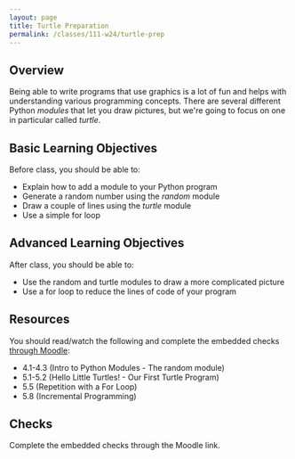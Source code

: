 ```yaml
---
layout: page
title: Turtle Preparation
permalink: /classes/111-w24/turtle-prep
---
```


## Overview
Being able to write programs that use graphics is a lot of fun and helps with understanding various programming concepts.
There are several different Python *modules* that let you draw pictures, but we're going to focus on one in particular called *turtle*.

## Basic Learning Objectives
Before class, you should be able to:
* Explain how to add a module to your Python program
* Generate a random number using the *random* module
* Draw a couple of lines using the *turtle* module
* Use a simple for loop

## Advanced Learning Objectives
After class, you should be able to:
* Use the random and turtle modules to draw a more complicated picture
* Use a for loop to reduce the lines of code of your program

## Resources
You should read/watch the following and complete the embedded checks [through Moodle](https://moodle.carleton.edu/mod/lti/view.php?id=903021):
* 4.1-4.3 (Intro to Python Modules - The random module)
* 5.1-5.2 (Hello Little Turtles! - Our First Turtle Program)
* 5.5 (Repetition with a For Loop)
* 5.8 (Incremental Programming)

## Checks
Complete the embedded checks through the Moodle link.